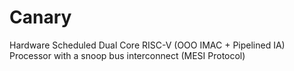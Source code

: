 # Canary
Hardware Scheduled Dual Core RISC-V (OOO IMAC + Pipelined IA) Processor with a snoop bus interconnect (MESI Protocol)
